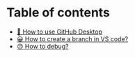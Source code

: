 # Table of contents

* [🤗 How to use GitHub Desktop](README.md)
* [😀 How to create a branch in VS code?](how-to-create-a-branch-in-vs-code.md)
* [😞 How to debug?](how-to-debug.md)
